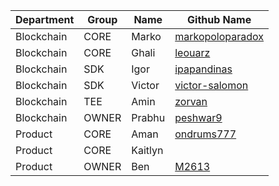 | Department | Group | Name    | Github Name                                             |
|------------|-------|---------|---------------------------------------------------------|
| Blockchain | CORE  | Marko   | [markopoloparadox](https://github.com/markopoloparadox) |
| Blockchain | CORE  | Ghali   | [leouarz](https://github.com/Leouarz)                   |
| Blockchain | SDK   | Igor    | [ipapandinas](https://github.com/ipapandinas)           |
| Blockchain | SDK   | Victor  | [victor-salomon](https://github.com/Victor-Salomon)     |
| Blockchain | TEE   | Amin    | [zorvan](https://github.com/zorvan)                     |
| Blockchain | OWNER | Prabhu  | [peshwar9](https://github.com/peshwar9)                 |
| Product    | CORE  | Aman    | [ondrums777](https://github.com/ondrums777)             |
| Product    | CORE  | Kaitlyn |                                                         |
| Product    | OWNER | Ben     | [M2613](https://github.com/M2613)                       |